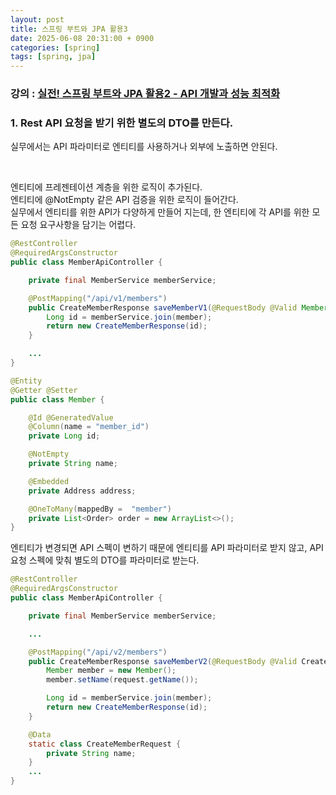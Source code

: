 ```yaml
---
layout: post
title: 스프링 부트와 JPA 활용3
date: 2025-06-08 20:31:00 + 0900
categories: [spring]
tags: [spring, jpa]
---
```


### 강의 : [실전! 스프링 부트와 JPA 활용2 - API 개발과 성능 최적화](https://www.inflearn.com/course/%EC%8A%A4%ED%94%84%EB%A7%81%EB%B6%80%ED%8A%B8-JPA-API%EA%B0%9C%EB%B0%9C-%EC%84%B1%EB%8A%A5%EC%B5%9C%EC%A0%81%ED%99%94/dashboard)

### 1. Rest API 요청을 받기 위한 별도의 DTO를 만든다.

실무에서는 API 파라미터로 엔티티를 사용하거나 외부에 노출하면 안된다.   

<br/>

엔티티에 프레젠테이션 계층을 위한 로직이 추가된다.   
엔티티에 @NotEmpty 같은 API 검증을 위한 로직이 들어간다.   
실무에서 엔티티를 위한 API가 다양하게 만들어 지는데, 한 엔티티에 각 API를 위한 모든 요청 요구사항을 담기는 어렵다.   

```java
@RestController
@RequiredArgsConstructor
public class MemberApiController {

    private final MemberService memberService;

    @PostMapping("/api/v1/members")
    public CreateMemberResponse saveMemberV1(@RequestBody @Valid Member member) {
        Long id = memberService.join(member);
        return new CreateMemberResponse(id);
    }

    ...
}

@Entity
@Getter @Setter
public class Member {

    @Id @GeneratedValue
    @Column(name = "member_id")
    private Long id;

    @NotEmpty
    private String name;

    @Embedded
    private Address address;

    @OneToMany(mappedBy =  "member")
    private List<Order> order = new ArrayList<>();
}
```

엔티티가 변경되면 API 스펙이 변하기 때문에 엔티티를 API 파라미터로 받지 않고, API 요청 스펙에 맞춰 별도의 DTO를 파라미터로 받는다.   

```java
@RestController
@RequiredArgsConstructor
public class MemberApiController {

    private final MemberService memberService;

    ...

    @PostMapping("/api/v2/members")
    public CreateMemberResponse saveMemberV2(@RequestBody @Valid CreateMemberRequest request) {
        Member member = new Member();
        member.setName(request.getName());

        Long id = memberService.join(member);
        return new CreateMemberResponse(id);
    }

    @Data
    static class CreateMemberRequest {
        private String name;
    }
    ...
}
```

